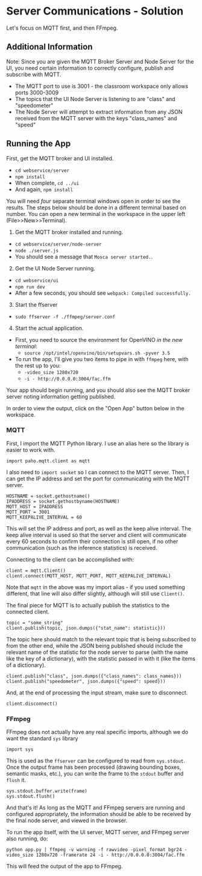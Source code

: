# Server Communications - Solution

Let's focus on MQTT first, and then FFmpeg.

## Additional Information

Note: Since you are given the MQTT Broker Server and Node Server for the UI, you need
certain information to correctly configure, publish and subscribe with MQTT.
- The MQTT port to use is 3001 - the classroom workspace only allows ports 3000-3009
- The topics that the UI Node Server is listening to are "class" and "speedometer"
- The Node Server will attempt to extract information from any JSON received from the MQTT server with the keys "class_names" and "speed"

## Running the App

First, get the MQTT broker and UI installed.

- `cd webservice/server`
- `npm install`
- When complete, `cd ../ui`
- And again, `npm install`

You will need *four* separate terminal windows open in order to see the results. The steps
below should be done in a different terminal based on number. You can open a new terminal
in the workspace in the upper left (File>>New>>Terminal).

1. Get the MQTT broker installed and running.
  - `cd webservice/server/node-server`
  - `node ./server.js`
  - You should see a message that `Mosca server started.`.
2. Get the UI Node Server running.
  - `cd webservice/ui`
  - `npm run dev`
  - After a few seconds, you should see `webpack: Compiled successfully.`
3. Start the ffserver
  - `sudo ffserver -f ./ffmpeg/server.conf`
4. Start the actual application.
  - First, you need to source the environment for OpenVINO *in the new terminal*:
    - `source /opt/intel/openvino/bin/setupvars.sh -pyver 3.5`
  - To run the app, I'll give you two items to pipe in with `ffmpeg` here, with the rest up to you:
    - `-video_size 1280x720`
    - `-i - http://0.0.0.0:3004/fac.ffm`

Your app should begin running, and you should also see the MQTT broker server noting
information getting published.

In order to view the output, click on the "Open App" button below in the workspace.

### MQTT

First, I import the MQTT Python library. I use an alias here so the library is easier to work with.

```
import paho.mqtt.client as mqtt
```

I also need to `import socket` so I can connect to the MQTT server. Then, I can get the
IP address and set the port for communicating with the MQTT server.

```
HOSTNAME = socket.gethostname()
IPADDRESS = socket.gethostbyname(HOSTNAME)
MQTT_HOST = IPADDRESS
MQTT_PORT = 3001
MQTT_KEEPALIVE_INTERVAL = 60
```

This will set the IP address and port, as well as the keep alive interval. The keep alive interval
is used so that the server and client will communicate every 60 seconds to confirm their
connection is still open, if no other communication (such as the inference statistics) is received.

Connecting to the client can be accomplished with:

```
client = mqtt.Client()
client.connect(MQTT_HOST, MQTT_PORT, MQTT_KEEPALIVE_INTERVAL)
```

Note that `mqtt` in the above was my import alias - if you used something different, that line
will also differ slightly, although will still use `Client()`.

The final piece for MQTT is to actually publish the statistics to the connected client.

```
topic = "some_string"
client.publish(topic, json.dumps({"stat_name": statistic}))
```

The topic here should match to the relevant topic that is being subscribed to from the other
end, while the JSON being published should include the relevant name of the statistic for
the node server to parse (with the name like the key of a dictionary), with the statistic passed
in with it (like the items of a dictionary).

```
client.publish("class", json.dumps({"class_names": class_names}))
client.publish("speedometer", json.dumps({"speed": speed}))
```

And, at the end of processing the input stream, make sure to disconnect.

```
client.disconnect()
```

### FFmpeg

FFmpeg does not actually have any real specific imports, although we do want the standard
`sys` library

```
import sys
```

This is used as the `ffserver` can be configured to read from `sys.stdout`. Once the output
frame has been processed (drawing bounding boxes, semantic masks, etc.), you can write
the frame to the `stdout` buffer and `flush` it.

```
sys.stdout.buffer.write(frame)
sys.stdout.flush()
```

And that's it! As long as the MQTT and FFmpeg servers are running and configured
appropriately, the information should be able to be received by the final node server,
and viewed in the browser.

To run the app itself, with the UI server, MQTT server, and FFmpeg server also running, do:

```
python app.py | ffmpeg -v warning -f rawvideo -pixel_format bgr24 -video_size 1280x720 -framerate 24 -i - http://0.0.0.0:3004/fac.ffm
```

This will feed the output of the app to FFmpeg.
